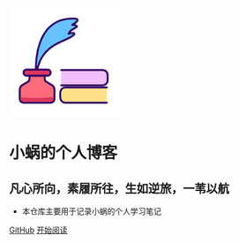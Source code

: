 ![logo](source/logo.png)

# 小蜗的个人博客

## 凡心所向，素履所往，生如逆旅，一苇以航

- 本仓库主要用于记录小蜗的个人学习笔记

[GitHub](<https://github.com/fuzhengwei/fuzhengwei.github.io>)
[开始阅读](README.md)